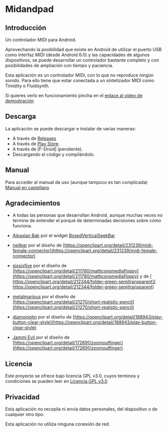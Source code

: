 # Midandpad

## Introducción
Un controlador MIDI para Android.

Aprovechando la posibilidad que existe en Android de utilizar el puerto USB como interfaz MIDI (desde Android 6.0) y las capacidades de algunos dispositivos, se puede desarrollar un controlador bastante completo y con posibilidades de ampliación con tiempo y paciencia.

Esta aplicación es un controlador MIDI, con lo que no reproduce ningún sonido. Para ello tiene que estar conectada a un sintetizador MIDI como Timidity o Fluidsynth.

Si quieres verlo en funcionamiento pincha en el [ enlace al vídeo de demostración](https://youtu.be/Ve9VherU25M?feature=shared)

## Descarga

La aplicación se puede descargar e instalar de varias maneras:


* A través de [Releases](https://github.com/pacoandres/midandpad/releases/)
* A través de [Play Store](https://play.google.com/store/apps/details?id=org.gnu.itsmoroto.midandpad).
* A través de [F-Droid] (pendiente).
* Descargando el código y compilándolo.


## Manual
Para acceder al manual de uso (aunque tampoco es tan complicada)
[Manual en castellano](https://github.com/pacoandres/midandpad/wiki/Manual-en-castellano)

## Agradecimientos

* A todas las personas que desarrollan Android, aunque muchas veces no termine de entender el porqué de determinadas decisiones sobre cómo funciona.


* [Alpaslan Bak](https://github.com/alpbak) por el widget [BoxedVerticalSeekBar](https://github.com/alpbak/BoxedVerticalSeekBar)


* [neilbgr](https://openclipart.org/artist/neilbgr) por el diseño de [https://openclipart.org/detail/231239/midi-female-connector](https://openclipart.org/detail/231239/midi-female-connector)

* [sixsixfive](https://openclipart.org/artist/sixsixfive) por el diseño de [https://openclipart.org/detail/211780/matticonsmediafloppy](https://openclipart.org/detail/211780/matticonsmediafloppy) y de [
https://openclipart.org/detail/212344/folder-green-semitransparent](
https://openclipart.org/detail/212344/folder-green-semitransparent)

* [metalmarious](https://openclipart.org/artist/metalmarious) por el diseño de [https://openclipart.org/detail/21270/short-realistic-pencil](https://openclipart.org/detail/21270/short-realistic-pencil)

* [diamonjohn](https://openclipart.org/artist/diamonjohn) por el diseño de [https://openclipart.org/detail/188943/play-button-clear-style](https://openclipart.org/detail/188943/play-button-clear-style) 
 
* [Jammi Evil](https://openclipart.org/artist/Jammi%20Evil) por el diseño de [https://openclipart.org/detail/172691/zoomoutfinger](https://openclipart.org/detail/172691/zoomoutfinger)

## Licencia
Este proyecto se ofrece bajo licencia GPL v3.0, cuyos terminos y condiciones se pueden leer en [Licencia GPL v3.0](./LICENSE)

## Privacidad
Esta aplicación no recopila ni envía datos personales, del dispositivo o de cualquier otro tipo.

Esta aplicación no utiliza ninguna conexión de red.
